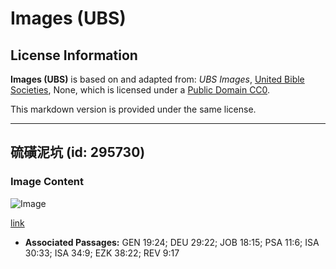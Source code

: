 # Images (UBS)

## License Information

**Images (UBS)** is based on and adapted from: _UBS Images_, [United Bible Societies](https://unitedbiblesocieties.org/), None, which is licensed under a [Public Domain CC0](https://creativecommons.org/public-domain/cc0/).

This markdown version is provided under the same license.



--------------------------------

## 硫磺泥坑 (id: 295730)

### Image Content

![Image](https://cdn.aquifer.bible/aquifer-content/resources/Media/WEB-0843_sulphuric_mudpit.jpg)

[link](https://cdn.aquifer.bible/aquifer-content/resources/Media/WEB-0843_sulphuric_mudpit.jpg)

* **Associated Passages:** GEN 19:24; DEU 29:22; JOB 18:15; PSA 11:6; ISA 30:33; ISA 34:9; EZK 38:22; REV 9:17

